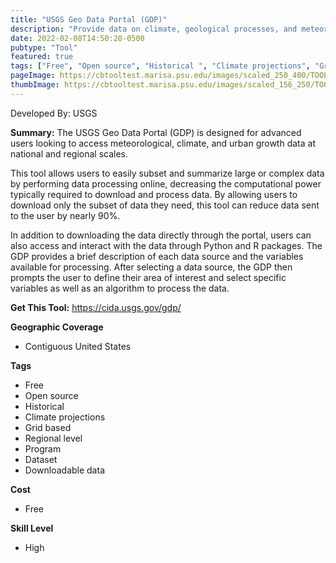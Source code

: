 ```yaml
---
title: "USGS Geo Data Portal (GDP)"
description: "Provide data on climate, geological processes, and meteorology"
date: 2022-02-08T14:50:20-0500
pubtype: "Tool"
featured: true
tags: ["Free", "Open source", "Historical ", "Climate projections", "Grid based", "Regional level", "Program", "Dataset", "Downloadable data"]
pageImage: https://cbtooltest.marisa.psu.edu/images/scaled_250_400/TOOLID_7.0_ScreenCapture-1.png
thumbImage: https://cbtooltest.marisa.psu.edu/images/scaled_156_250/TOOLID_7.0_ScreenCapture-1.png
---
```

Developed By: USGS

**Summary:** The USGS Geo Data Portal (GDP) is designed for advanced users looking to access meteorological, climate, and urban growth data at national and regional scales. 

This tool allows users to easily subset and summarize large or complex data by performing data processing online, decreasing the computational power typically required to download and process data. By allowing users to download only the subset of data they need, this tool can reduce data sent to the user by nearly 90%. 

In addition to downloading the data directly through the portal, users can also access and interact with the data through Python and R packages. The GDP provides a brief description of each data source and the variables available for processing. After selecting a data source, the GDP then prompts the user to define their area of interest and select specific variables as well as an algorithm to process the data. 

__**Get This Tool:**__ https://cida.usgs.gov/gdp/

__**Geographic Coverage**__
- Contiguous United States

__**Tags**__
-  Free
-  Open source
-  Historical 
-  Climate projections
-  Grid based
-  Regional level
-  Program
-  Dataset
-  Downloadable data

__**Cost**__
- Free

__**Skill Level**__
- High
